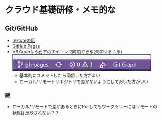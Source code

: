 # クラウド基礎研修・メモ的な

## Git/GitHub

* [restoreの話](https://qiita.com/yukibear/items/4f88a5c0e4b1801ee952)
* [GitHub Pages](https://zenn.dev/ririli47/articles/a461cf7fb9ec1b1ddf4c)
* VS Codeなら右下のアイコンで同期できる(矢印ぐるぐる)
![](2020-12-02-11-28-07.png)
    * 基本的にコミットしたら同期した方がよい
    * ローカル/リモートリポジトリで差がないようにしておいた方がいい

### 謎
* ローカル/リモートで差があるときにPullしてもワークツリーにはリモートの状態は反映されない？？
